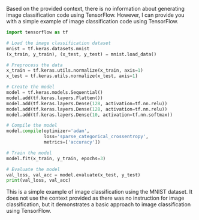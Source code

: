 Based on the provided context, there is no information about generating image classification code using TensorFlow. However, I can provide you with a simple example of image classification code using TensorFlow.

```python
import tensorflow as tf

# Load the image classification dataset
mnist = tf.keras.datasets.mnist
(x_train, y_train), (x_test, y_test) = mnist.load_data()

# Preprocess the data
x_train = tf.keras.utils.normalize(x_train, axis=1)
x_test = tf.keras.utils.normalize(x_test, axis=1)

# Create the model
model = tf.keras.models.Sequential()
model.add(tf.keras.layers.Flatten())
model.add(tf.keras.layers.Dense(128, activation=tf.nn.relu))
model.add(tf.keras.layers.Dense(128, activation=tf.nn.relu))
model.add(tf.keras.layers.Dense(10, activation=tf.nn.softmax))

# Compile the model
model.compile(optimizer='adam',
              loss='sparse_categorical_crossentropy',
              metrics=['accuracy'])

# Train the model
model.fit(x_train, y_train, epochs=3)

# Evaluate the model
val_loss, val_acc = model.evaluate(x_test, y_test)
print(val_loss, val_acc)
```

This is a simple example of image classification using the MNIST dataset. It does not use the context provided as there was no instruction for image classification, but it demonstrates a basic approach to image classification using TensorFlow.